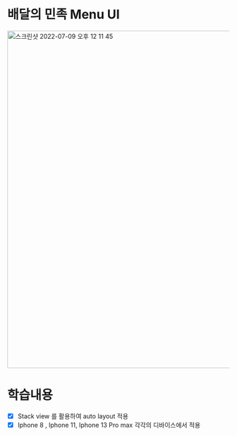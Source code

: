 # 배달의 민족 Menu UI 

<img width="764" alt="스크린샷 2022-07-09 오후 12 11 45" src="https://user-images.githubusercontent.com/55547933/178089444-37d6bba8-e88c-4c48-b572-93480efc937f.png">



# 학습내용

- [x] Stack view 를 활용하여 auto layout 적용 
- [x] Iphone 8 , Iphone 11, Iphone 13 Pro max 각각의 디바이스에서 적용
